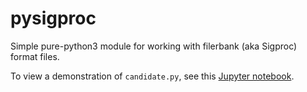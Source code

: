 # pysigproc
Simple pure-python3 module for working with filerbank (aka Sigproc) format files.

To view a demonstration of `candidate.py`, see this [Jupyter notebook](https://github.com/devanshkv/pysigproc/blob/master/pysigproc_demo.ipynb).

